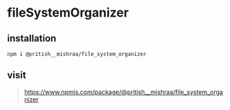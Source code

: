 # fileSystemOrganizer
 
## installation
```
npm i @pritish__mishraa/file_system_organizer
```

## visit
> https://www.npmjs.com/package/@pritish__mishraa/file_system_organizer
